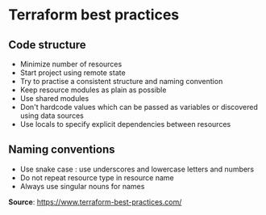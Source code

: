 # Terraform best practices

## Code structure

- Minimize number of resources
- Start project using remote state
- Try to practise a consistent structure and naming convention
- Keep resource modules as plain as possible
- Use shared modules
- Don't hardcode values which can be passed as variables or discovered using data sources
- Use locals to specify explicit dependencies between resources

## Naming conventions

- Use snake case : use underscores and lowercase letters and numbers
- Do not repeat resource type in resource name
- Always use singular nouns for names

**Source**: https://www.terraform-best-practices.com/